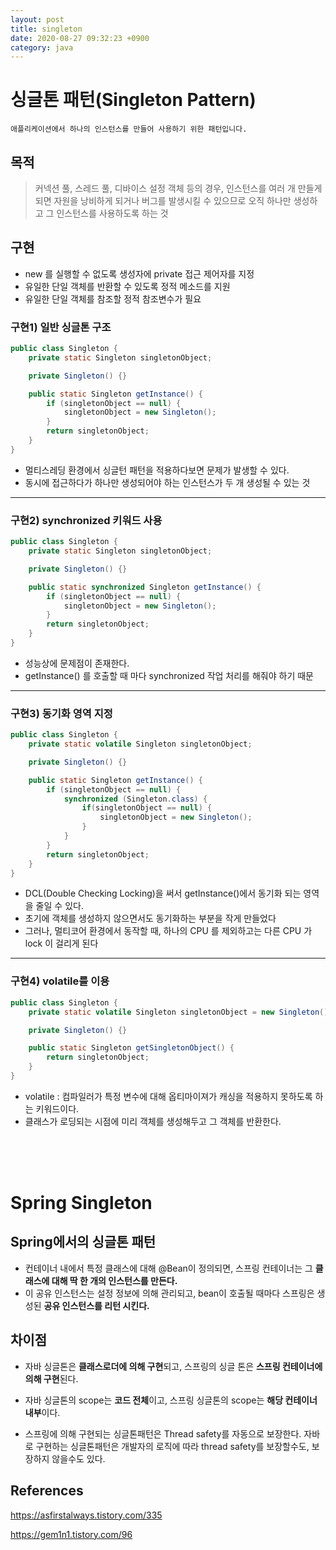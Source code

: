 ```yaml
---
layout: post
title: singleton
date: 2020-08-27 09:32:23 +0900
category: java
---
```


# 싱글톤 패턴(Singleton Pattern)

    애플리케이션에서 하나의 인스턴스를 만들어 사용하기 위한 패턴입니다.


## 목적
> 커넥션 풀, 스레드 풀, 디바이스 설정 객체 등의 경우, 인스턴스를 여러 개 만들게 되면 자원을 낭비하게 되거나 버그를 발생시킬 수 있으므로 오직 하나만 생성하고 그 인스턴스를 사용하도록 하는 것


## 구현

- new 를 실행할 수 없도록 생성자에 private 접근 제어자를 지정
- 유일한 단일 객체를 반환할 수 있도록 정적 메소드를 지원
- 유일한 단일 객체를 참조할 정적 참조변수가 필요


### 구현1) 일반 싱글톤 구조

```java
public class Singleton {
    private static Singleton singletonObject;

    private Singleton() {}

    public static Singleton getInstance() {
        if (singletonObject == null) {
            singletonObject = new Singleton();
        }
        return singletonObject;
    }
}
```
- 멀티스레딩 환경에서 싱글턴 패턴을 적용하다보면 문제가 발생할 수 있다.
- 동시에 접근하다가 하나만 생성되어야 하는 인스턴스가 두 개 생성될 수 있는 것

<hr/>

### 구현2) synchronized 키워드 사용

```java
public class Singleton {
    private static Singleton singletonObject;

    private Singleton() {}

    public static synchronized Singleton getInstance() {
        if (singletonObject == null) {
            singletonObject = new Singleton();
        }
        return singletonObject;
    }
}
```
- 성능상에 문제점이 존재한다.
- getInstance() 를 호출할 때 마다 synchronized 작업 처리를 해줘야 하기 때문

<hr/>

### 구현3) 동기화 영역 지정

```java
public class Singleton {
    private static volatile Singleton singletonObject;

    private Singleton() {}

    public static Singleton getInstance() {
        if (singletonObject == null) {
            synchronized (Singleton.class) {
                if(singletonObject == null) {
                    singletonObject = new Singleton();
                }
            }
        }
        return singletonObject;
    }
}
```
- DCL(Double Checking Locking)을 써서 getInstance()에서 동기화 되는 영역을 줄일 수 있다.
- 초기에 객체를 생성하지 않으면서도 동기화하는 부분을 작게 만들었다
- 그러나, 멀티코어 환경에서 동작할 때, 하나의 CPU 를 제외하고는 다른 CPU 가 lock 이 걸리게 된다


<hr/>

### 구현4) volatile를 이용

```java
public class Singleton {
    private static volatile Singleton singletonObject = new Singleton();

    private Singleton() {}

    public static Singleton getSingletonObject() {
        return singletonObject;
    }
}
```
- volatile : 컴파일러가 특정 변수에 대해 옵티마이져가 캐싱을 적용하지 못하도록 하는 키워드이다.
- 클래스가 로딩되는 시점에 미리 객체를 생성해두고 그 객체를 반환한다.

<br/>
<br/>
<br/>

# Spring Singleton

## Spring에서의 싱글톤 패턴
- 컨테이너 내에서 특정 클래스에 대해 @Bean이 정의되면, 스프링 컨테이너는 그 <b>클래스에 대해 딱 한 개의 인스턴스를 만든다.</b> 
- 이 공유 인스턴스는 설정 정보에 의해 관리되고, bean이 호출될 때마다 스프링은 생성된 <b>공유 인스턴스를 리턴 시킨다.</b>


## 차이점
- 자바 싱글톤은 <b>클래스로더에 의해 구현</b>되고, 스프링의 싱글 톤은 <b>스프링 컨테이너에 의해 구현</b>된다.

- 자바 싱글톤의 scope는 <b>코드 전체</b>이고, 스프링 싱글톤의 scope는 <b>해당 컨테이너 내부</b>이다.

- 스프링에 의해 구현되는 싱글톤패턴은 Thread safety를 자동으로 보장한다. 자바로 구현하는 싱글톤패턴은 개발자의 로직에 따라 thread safety를 보장할수도, 보장하지 않을수도 있다.

## References

https://asfirstalways.tistory.com/335

https://gem1n1.tistory.com/96
